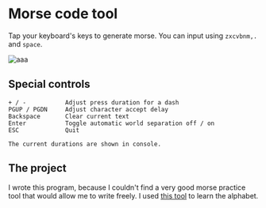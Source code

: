 # Morse code tool
Tap your keyboard's keys to generate morse. You can input using `zxcvbnm,.` and `space`.

![aaa](https://i.imgur.com/sXPaeV0.png)

## Special controls
    + / -           Adjust press duration for a dash
    PGUP / PGDN     Adjust character accept delay
    Backspace       Clear current text
    Enter           Toggle automatic world separation off / on
    ESC             Quit

    The current durations are shown in console.

## The project
I wrote this program, because I couldn't find a very good morse practice tool that would allow me to write freely. I used [this tool](https://morse.withgoogle.com/learn/#) to learn the alphabet.